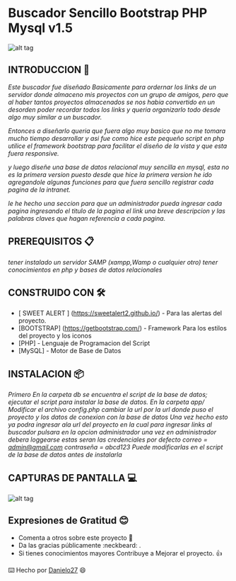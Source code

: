 # Buscador Sencillo Bootstrap PHP Mysql v1.5

![alt tag](https://i.imgur.com/pqfDjQt.png)

## INTRODUCCION 🚀

_Este buscador fue diseñado Basicamente para ordernar los links de un servidor donde almaceno mis proyectos con un grupo de amigos,_
_pero que al haber tantos proyectos almacenados se nos habia convertido en un desorden poder recordar todos los links_
_y queria organizarlo todo desde algo muy similar a un buscador._


_Entonces a diseñarlo queria que fuera algo muy basico que no me tomara mucho tiempo desarrollar_ 
_y asi fue como hice este pequeño script en php utilice el framework bootstrap para facilitar_
_el diseño de la vista y que esta fuera responsive._

_y luego diseñe una base de datos relacional muy sencilla en mysql, esta no es la primera version puesto_
_desde que hice la primera version he ido agregandole algunas funciones para que fuera sencillo registrar cada pagina de la intranet._

_le he hecho una seccion para que un administrador pueda ingresar cada pagina ingresando el titulo de la pagina el link una breve descripcion y las palabras claves que hagan referencia a cada pagina._

## PREREQUISITOS 📋

_tener instalado un servidor SAMP (xampp,Wamp o cualquier otro)_
_tener conocimientos en php y bases de datos relacionales_

## CONSTRUIDO CON 🛠️
* [ SWEET ALERT ] (https://sweetalert2.github.io/) - Para las alertas del proyecto.
* [BOOTSTRAP] (https://getbootstrap.com/) - Framework Para los estilos del proyecto y los iconos
* [PHP] - Lenguaje de Programacion del Script
* [MySQL] - Motor de Base de Datos

## INSTALACION 📦

_Primero En la carpeta db se encuentra el script de la base de datos; ejecutar el script para instalar la base de datos._
_En la carpeta app/ Modificar el archivo config.php cambiar la url por la url donde puso el proyecto y los datos de conexion con la base de datos_
_Una vez hecho esto ya podra ingresar ala url del proyecto en la cual para ingresar links al buscador pulsara en la opcion administrador_
_una vez en administrador debera loggearse estas seran las credenciales por defecto correo = admin@gmail.com contraseña = abcd123_
_Puede modificarlas en el script de la base de datos antes de instalarla_

## CAPTURAS DE PANTALLA :computer:

![alt tag](https://i.imgur.com/vORPgs4.jpg)

## Expresiones de Gratitud :blush:

* Comenta a otros sobre este proyecto 📢
* Da las gracias públicamente :neckbeard: .
* Si tienes conocimientos mayores Contribuye a Mejorar el proyecto. :+1:

⌨️ Hecho por [Danielo27](https://github.com/Danielo27) :smile:
